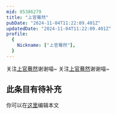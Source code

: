 ```yaml
---
mid: 85386279
title: "上官蓦然"
pubDate: "2024-11-04T11:22:09.401Z"
updatedDate: "2024-11-04T11:22:09.401Z"
profile:
  {
    Nickname: ["上官蓦然"],
  }
---
```


关注[上官蓦然](https://space.bilibili.com/85386279)谢谢喵~ 关注[上官蓦然](https://space.bilibili.com/85386279)谢谢喵~

## 此条目有待补充
你可以在[这里](https://github.com/Yuhanawa/VTuber.ICU-Content/edit/master/v/上官蓦然/index.md)编辑本文
